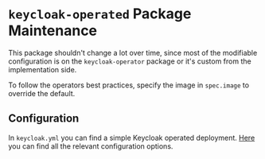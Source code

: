 # `keycloak-operated` Package Maintenance

This package shouldn't change a lot over time, since most of the
modifiable configuration is on the `keycloak-operator` package or
it's custom from the implementation side.

To follow the operators best practices, specify the image in `spec.image` to override the default.

## Configuration

In `keycloak.yml` you can find a simple Keycloak operated deployment.
[Here](https://www.keycloak.org/operator/advanced-configuration) you can find
all the relevant configuration options.